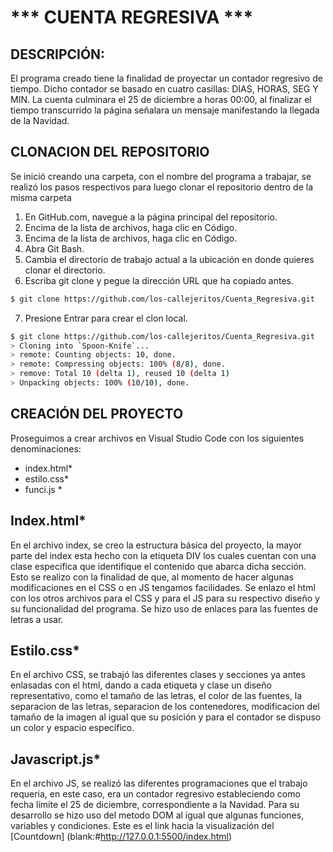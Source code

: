 # *** CUENTA REGRESIVA ***
## DESCRIPCIÓN: 
El programa creado tiene la finalidad de proyectar un contador regresivo de tiempo. Dicho contador se basado en cuatro casillas: DIAS, HORAS, SEG Y MIN. La cuenta culminara el 25 de diciembre a horas 00:00, al finalizar el tiempo transcurrido la página señalara un mensaje manifestando la llegada de la Navidad.
## CLONACION DEL REPOSITORIO
Se inició creando una carpeta, con el nombre del programa a trabajar, se realizó los pasos respectivos para luego clonar el repositorio dentro de la misma carpeta
1. En GitHub.com, navegue a la página principal del repositorio.
2. Encima de la lista de archivos, haga clic en  Código.
3. Encima de la lista de archivos, haga clic en  Código.
4. Abra Git Bash.
5. Cambia el directorio de trabajo actual a la ubicación en donde quieres clonar el directorio.
6. Escriba git clone y pegue la dirección URL que ha copiado antes.
```bash
$ git clone https://github.com/los-callejeritos/Cuenta_Regresiva.git
```
7. Presione Entrar para crear el clon local.
```bash
$ git clone https://github.com/los-callejeritos/Cuenta_Regresiva.git
> Cloning into `Spoon-Knife`...
> remote: Counting objects: 10, done.
> remote: Compressing objects: 100% (8/8), done.
> remove: Total 10 (delta 1), reused 10 (delta 1)
> Unpacking objects: 100% (10/10), done.
```
## CREACIÓN DEL PROYECTO
Proseguimos a crear archivos en Visual Studio Code con los siguientes denominaciones:
* index.html*
* estilo.css*
* funci.js *
## Index.html*
En el archivo index, se creo la estructura básica del proyecto, la mayor parte del index esta hecho con la etiqueta DIV los cuales cuentan con una clase especifica que identifique el contenido que abarca dicha sección. Esto se realizo con la finalidad de que, al momento de hacer algunas modificaciones en el CSS o en JS tengamos facilidades.  Se enlazo el html con los otros archivos <link rel="stylesheet" href="estilo.css"> para el CSS y <script src="funci.js"></script> para el JS para su respectivo diseño y su funcionalidad del programa. Se hizo uso de enlaces para las fuentes de letras a usar.
## Estilo.css*
En el archivo CSS, se trabajó las diferentes clases y secciones ya antes enlasadas con el html, dando a cada etiqueta y clase un diseño representativo, como el tamaño de las letras, el color de las fuentes, la separacion de las letras, separacion de los contenedores, modificacion del tamaño de la imagen al igual que su posición y para el contador se dispuso un color y espacio específico.
## Javascript.js*
En el archivo JS, se realizó las diferentes programaciones que el trabajo requeria, en este caso, era un contador regresivo estableciendo como fecha límite el 25 de diciembre, correspondiente a la Navidad. Para su desarrollo se hizo uso del metodo DOM al igual que algunas funciones, variables y condiciones.
Este es el link hacia la visualización del [Countdown] (blank:#http://127.0.0.1:5500/index.html)
<!-- Bueno con esto hemos concluído con el trabajo. -->
